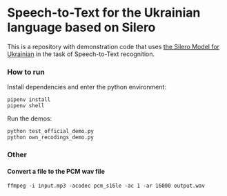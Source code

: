 # Speech-to-Text for the Ukrainian language based on Silero

This is a repository with demonstration code that uses [the Silero Model for Ukrainian](https://github.com/snakers4/silero-models) 
in the task of Speech-to-Text recognition.

### How to run

Install dependencies and enter the python environment:

```
pipenv install
pipenv shell
```

Run the demos:

```
python test_official_demo.py
python own_recodings_demo.py
```

### Other

#### Convert a file to the PCM wav file 

```
ffmpeg -i input.mp3 -acodec pcm_s16le -ac 1 -ar 16000 output.wav
```
